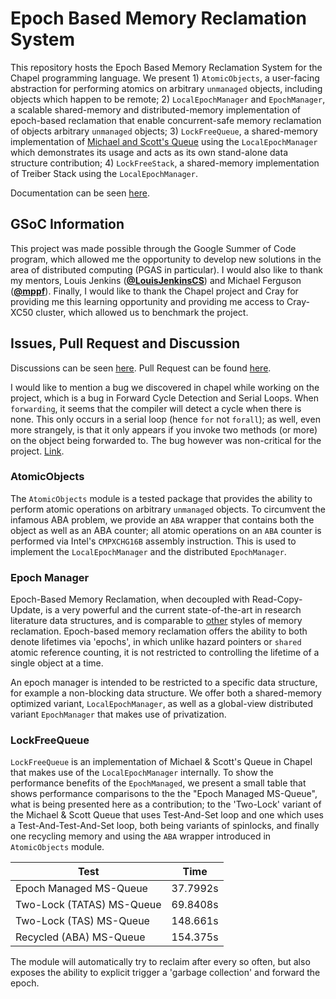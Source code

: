 # Epoch Based Memory Reclamation System

This repository hosts the Epoch Based Memory Reclamation System for the Chapel programming language. We present 1) `AtomicObjects`, a user-facing abstraction for performing atomics on arbitrary `unmanaged` objects, including objects which happen to be remote; 2) `LocalEpochManager` and `EpochManager`, a scalable shared-memory and distributed-memory implementation of epoch-based reclamation that enable concurrent-safe memory reclamation of objects arbitrary `unmanaged` objects; 3) `LockFreeQueue`, a shared-memory implementation of [Michael and Scott's Queue](https://apps.dtic.mil/docs/citations/ADA309412) using the `LocalEpochManager` which demonstrates its usage and acts as its own stand-alone data structure contribution; 4) `LockFreeStack`, a shared-memory implementation of Treiber Stack using the `LocalEpochManager`.

Documentation can be seen [here](https://dgarvit.github.io/Epoch-Manager/).

## GSoC Information

This project was made possible through the Google Summer of Code program, which allowed me the opportunity to develop new solutions in the area of distributed computing (PGAS in particular). I would also like to thank my mentors, Louis Jenkins ([**@LouisJenkinsCS**](https://github.com/LouisJenkinsCS)) and Michael Ferguson ([**@mppf**](https://github.com/mppf)). Finally, I would like to thank the Chapel project and Cray for providing me this learning opportunity and providing me access to Cray-XC50 cluster, which allowed us to benchmark the project.

## Issues, Pull Request and Discussion

Discussions can be seen [here](https://github.com/chapel-lang/chapel/issues/13690).
Pull Request can be found [here](https://github.com/chapel-lang/chapel/pull/13708).

I would like to mention a bug we discovered in chapel while working on the project, which is a bug in Forward Cycle Detection and Serial Loops. When `forwarding`, it seems that the compiler will detect a cycle when there is none. This only occurs in a serial loop (hence `for` not `forall`); as well, even more strangely, is that it only appears if you invoke two methods (or more) on the object being forwarded to. The bug however was non-critical for the project. [Link](https://github.com/chapel-lang/chapel/issues/13651).

### AtomicObjects

The `AtomicObjects` module is a tested package that provides the ability to perform atomic operations on arbitrary `unmanaged` objects. To circumvent the infamous ABA problem, we provide an `ABA` wrapper that contains both the object as well as an ABA counter; all atomic operations on an `ABA` counter is performed via Intel's `CMPXCHG16B` assembly  instruction. This is used to implement the `LocalEpochManager` and the distributed `EpochManager`.

### Epoch Manager

Epoch-Based Memory Reclamation, when decoupled with Read-Copy-Update, is a very powerful and the current state-of-the-art in research literature data structures, and is comparable to [other](https://www.sciencedirect.com/science/article/pii/S074373150700069X) styles of memory reclamation. Epoch-based memory reclamation offers the ability to both denote lifetimes via 'epochs', in which unlike hazard pointers or `shared` atomic reference counting, it is not restricted to controlling the lifetime of a single object at a time.

An epoch manager is intended to be restricted to a specific data structure, for example a non-blocking data structure. We offer both a shared-memory optimized variant, `LocalEpochManager`, as well as a global-view distributed variant `EpochManager` that makes use of privatization.

### LockFreeQueue

`LockFreeQueue` is an implementation of Michael & Scott's Queue in Chapel that makes use of the `LocalEpochManager` internally. To show the performance benefits of the `EpochManaged`, we present a small table that shows performance comparisons to the the "Epoch Managed MS-Queue", what is being presented here as a contribution; to the 'Two-Lock' variant of the Michael & Scott Queue that uses Test-And-Set loop and one which uses a Test-And-Test-And-Set loop, both being variants of spinlocks, and finally one recycling memory and using the `ABA` wrapper introduced in `AtomicObjects` module. 

Test          | Time
------------- | ------
Epoch Managed MS-Queue | 37.7992s
Two-Lock (TATAS) MS-Queue | 69.8408s
Two-Lock (TAS)  MS-Queue    | 148.661s
Recycled (ABA) MS-Queue     | 154.375s

The module will automatically try to reclaim after every so often, but also exposes the ability to explicit trigger a 'garbage collection' and forward the epoch.
